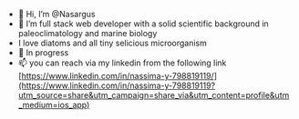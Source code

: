 - 👋 Hi, I’m @Nasargus
- 👀 I’m full stack web developer with a solid scientific background in paleoclimatology and marine biology
- I love diatoms and all tiny selicious microorganism
- 🌱 In progress
- 📫 you can reach via my linkedin from the following link
[https://www.linkedin.com/in/nassima-y-798819119/](https://www.linkedin.com/in/nassima-y-798819119?utm_source=share&utm_campaign=share_via&utm_content=profile&utm_medium=ios_app)

<!---
Nasargus/Nasargus is a ✨ special ✨ repository because its `README.md` (this file) appears on your GitHub profile.
You can click the Preview link to take a look at your changes.
--->
